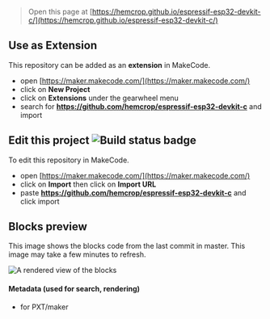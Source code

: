
> Open this page at [https://hemcrop.github.io/espressif-esp32-devkit-c/](https://hemcrop.github.io/espressif-esp32-devkit-c/)

## Use as Extension

This repository can be added as an **extension** in MakeCode.

* open [https://maker.makecode.com/](https://maker.makecode.com/)
* click on **New Project**
* click on **Extensions** under the gearwheel menu
* search for **https://github.com/hemcrop/espressif-esp32-devkit-c** and import

## Edit this project ![Build status badge](https://github.com/hemcrop/espressif-esp32-devkit-c/workflows/MakeCode/badge.svg)

To edit this repository in MakeCode.

* open [https://maker.makecode.com/](https://maker.makecode.com/)
* click on **Import** then click on **Import URL**
* paste **https://github.com/hemcrop/espressif-esp32-devkit-c** and click import

## Blocks preview

This image shows the blocks code from the last commit in master.
This image may take a few minutes to refresh.

![A rendered view of the blocks](https://github.com/hemcrop/espressif-esp32-devkit-c/raw/master/.github/makecode/blocks.png)

#### Metadata (used for search, rendering)

* for PXT/maker
<script src="https://makecode.com/gh-pages-embed.js"></script><script>makeCodeRender("{{ site.makecode.home_url }}", "{{ site.github.owner_name }}/{{ site.github.repository_name }}");</script>
